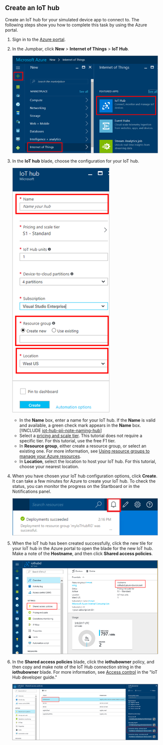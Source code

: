 ## Create an IoT hub
Create an IoT hub for your simulated device app to connect to. The following steps show you how to complete this task by using the Azure portal.

1. Sign in to the [Azure portal][lnk-portal].
2. In the Jumpbar, click **New** > **Internet of Things** > **IoT Hub**.

    ![Azure portal Jumpbar][1]
3. In the **IoT hub** blade, choose the configuration for your IoT hub.

    ![IoT hub blade][2]

   * In the **Name** box, enter a name for your IoT hub. If the **Name** is valid and available, a green check mark appears in the **Name** box.
    [!INCLUDE [iot-hub-pii-note-naming-hub](iot-hub-pii-note-naming-hub.md)]
   * Select a [pricing and scale tier][lnk-pricing]. This tutorial does not require a specific tier. For this tutorial, use the free F1 tier.
   * In **Resource group**, either create a resource group, or select an existing one. For more information, see [Using resource groups to manage your Azure resources][lnk-resource-groups].
   * In **Location**, select the location to host your IoT hub. For this tutorial, choose your nearest location.
4. When you have chosen your IoT hub configuration options, click **Create**.  It can take a few minutes for Azure to create your IoT hub. To check the status, you can monitor the progress on the Startboard or in the Notifications panel.

    ![New IoT hub status][3]
5. When the IoT hub has been created successfully, click the new tile for your IoT hub in the Azure portal to open the blade for the new IoT hub. Make a note of the **Hostname**, and then click **Shared access policies**.

    ![New IoT hub blade][4]
6. In the **Shared access policies** blade, click the **iothubowner** policy, and then copy and make note of the IoT Hub connection string in the **iothubowner** blade. For more information, see [Access control][lnk-access-control] in the "IoT Hub developer guide."

    ![Shared access policies blade][5]

<!-- Images. -->
[1]: ./media/iot-hub-get-started-create-hub/create-iot-hub1.png
[2]: ./media/iot-hub-get-started-create-hub/create-iot-hub2.png
[3]: ./media/iot-hub-get-started-create-hub/create-iot-hub3.png
[4]: ./media/iot-hub-get-started-create-hub/create-iot-hub4.png
[5]: ./media/iot-hub-get-started-create-hub/create-iot-hub5.png

<!-- Links -->
[lnk-resource-groups]: ../articles/azure-resource-manager/resource-group-portal.md
[lnk-portal]: https://portal.azure.cn/
[lnk-pricing]: https://www.azure.cn/pricing/details/iot-hub/
[lnk-access-control]: ../articles/iot-hub/iot-hub-devguide-security.md